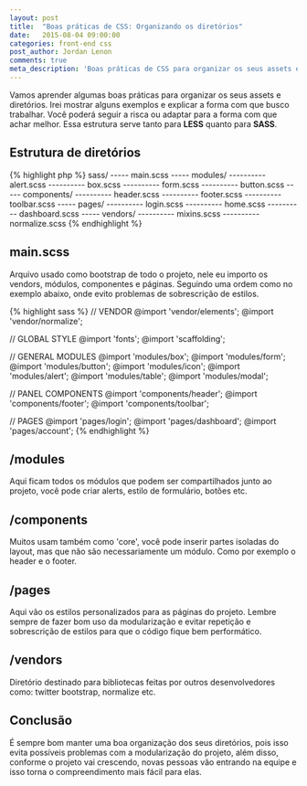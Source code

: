 ```yaml
---
layout: post
title:  "Boas práticas de CSS: Organizando os diretórios"
date:   2015-08-04 09:00:00
categories: front-end css
post_author: Jordan Lenon
comments: true
meta_description: 'Boas práticas de CSS para organizar os seus assets e diretórios. Essa estrutura serve tanto para LESS quando para SASS'
---
```


Vamos aprender algumas boas práticas para organizar os seus assets e diretórios. Irei mostrar alguns exemplos e explicar a forma com que busco trabalhar. Você poderá seguir a risca ou adaptar para a forma com que achar melhor. Essa estrutura serve tanto para **LESS** quanto para **SASS**.

## Estrutura de diretórios
{% highlight php %}
sass/
----- main.scss
----- modules/
---------- alert.scss
---------- box.scss
---------- form.scss
---------- button.scss
----- components/
---------- header.scss
---------- footer.scss
---------- toolbar.scss
----- pages/
---------- login.scss
---------- home.scss
---------- dashboard.scss
----- vendors/
---------- mixins.scss
---------- normalize.scss
{% endhighlight %}

## main.scss
Arquivo usado como bootstrap de todo o projeto, nele eu importo os vendors, módulos, componentes e páginas. Seguindo uma ordem como no exemplo abaixo, onde evito problemas de sobrescrição de estilos.

{% highlight sass %}
// VENDOR
@import 'vendor/elements';
@import 'vendor/normalize';

// GLOBAL STYLE
@import 'fonts';
@import 'scaffolding';

// GENERAL MODULES
@import 'modules/box';
@import 'modules/form';
@import 'modules/button';
@import 'modules/icon';
@import 'modules/alert';
@import 'modules/table';
@import 'modules/modal';

// PANEL COMPONENTS
@import 'components/header';
@import 'components/footer';
@import 'components/toolbar';

// PAGES
@import 'pages/login';
@import 'pages/dashboard';
@import 'pages/account';
{% endhighlight %}

## /modules
Aqui ficam todos os módulos que podem ser compartilhados junto ao projeto, você pode criar alerts, estilo de formulário, botões etc.

## /components
Muitos usam também como 'core', você pode inserir partes isoladas do layout, mas que não são necessariamente um módulo. Como por exemplo o header e o footer.

## /pages
Aqui vão os estilos personalizados para as páginas do projeto. Lembre sempre de fazer bom uso da modularização e evitar repetição e sobrescrição de estilos para que o código fique bem performático.

## /vendors
Diretório destinado para bibliotecas feitas por outros desenvolvedores como: twitter bootstrap, normalize etc.

## Conclusão
É sempre bom manter uma boa organização dos seus diretórios, pois isso evita possíveis problemas com a modularização do projeto, além disso, conforme o projeto vai crescendo, novas pessoas vão entrando na equipe e isso torna o compreendimento mais fácil para elas.
